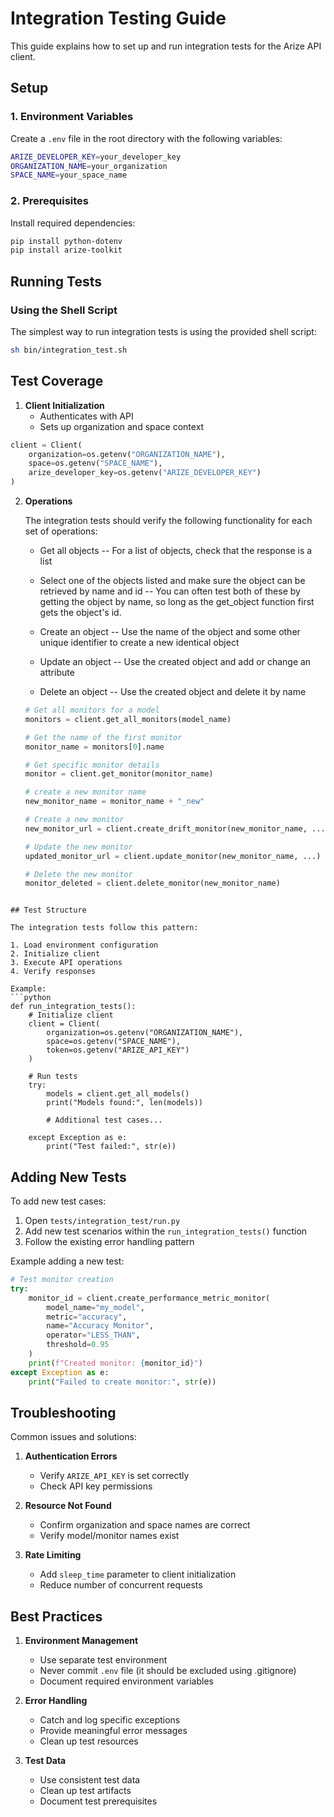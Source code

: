 # Integration Testing Guide

This guide explains how to set up and run integration tests for the Arize API client.

## Setup

### 1. Environment Variables

Create a `.env` file in the root directory with the following variables:

```bash
ARIZE_DEVELOPER_KEY=your_developer_key
ORGANIZATION_NAME=your_organization
SPACE_NAME=your_space_name
```

### 2. Prerequisites

Install required dependencies:

```bash
pip install python-dotenv
pip install arize-toolkit
```

## Running Tests

### Using the Shell Script

The simplest way to run integration tests is using the provided shell script:

```bash
sh bin/integration_test.sh
```

## Test Coverage

1. **Client Initialization**
   - Authenticates with API
   - Sets up organization and space context

```python
client = Client(
    organization=os.getenv("ORGANIZATION_NAME"),
    space=os.getenv("SPACE_NAME"),
    arize_developer_key=os.getenv("ARIZE_DEVELOPER_KEY")
)
```

2. **Operations**

   The integration tests should verify the following functionality for each set of operations:

   - Get all objects 
   -- For a list of objects, check that the response is a list
   
   - Select one of the objects listed and make sure the object can be retrieved by name and id
   -- You can often test both of these by getting the object by name, so long as the get_object function first gets the object's id.

   - Create an object
   -- Use the name of the object and some other unique identifier to create a new identical object

   - Update an object
   -- Use the created object and add or change an attribute

   - Delete an object
   -- Use the created object and delete it by name

   ```python
   # Get all monitors for a model
   monitors = client.get_all_monitors(model_name)
   
   # Get the name of the first monitor
   monitor_name = monitors[0].name

   # Get specific monitor details
   monitor = client.get_monitor(monitor_name)

   # create a new monitor name
   new_monitor_name = monitor_name + "_new"

   # Create a new monitor
   new_monitor_url = client.create_drift_monitor(new_monitor_name, ...)

   # Update the new monitor
   updated_monitor_url = client.update_monitor(new_monitor_name, ...)

   # Delete the new monitor
   monitor_deleted = client.delete_monitor(new_monitor_name)
```

## Test Structure

The integration tests follow this pattern:

1. Load environment configuration
2. Initialize client
3. Execute API operations
4. Verify responses

Example:
```python
def run_integration_tests():
    # Initialize client
    client = Client(
        organization=os.getenv("ORGANIZATION_NAME"),
        space=os.getenv("SPACE_NAME"),
        token=os.getenv("ARIZE_API_KEY")
    )

    # Run tests
    try:
        models = client.get_all_models()
        print("Models found:", len(models))
        
        # Additional test cases...
        
    except Exception as e:
        print("Test failed:", str(e))
```

## Adding New Tests

To add new test cases:

1. Open `tests/integration_test/run.py`
2. Add new test scenarios within the `run_integration_tests()` function
3. Follow the existing error handling pattern

Example adding a new test:
```python
# Test monitor creation
try:
    monitor_id = client.create_performance_metric_monitor(
        model_name="my_model",
        metric="accuracy",
        name="Accuracy Monitor",
        operator="LESS_THAN",
        threshold=0.95
    )
    print(f"Created monitor: {monitor_id}")
except Exception as e:
    print("Failed to create monitor:", str(e))
```

## Troubleshooting

Common issues and solutions:

1. **Authentication Errors**
   - Verify `ARIZE_API_KEY` is set correctly
   - Check API key permissions

2. **Resource Not Found**
   - Confirm organization and space names are correct
   - Verify model/monitor names exist

3. **Rate Limiting**
   - Add `sleep_time` parameter to client initialization
   - Reduce number of concurrent requests

## Best Practices

1. **Environment Management**
   - Use separate test environment
   - Never commit `.env` file (it should be excluded using .gitignore)
   - Document required environment variables

2. **Error Handling**
   - Catch and log specific exceptions
   - Provide meaningful error messages
   - Clean up test resources

3. **Test Data**
   - Use consistent test data
   - Clean up test artifacts
   - Document test prerequisites
